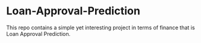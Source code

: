 # Loan-Approval-Prediction
This repo contains a simple yet interesting project in terms of finance that is Loan Approval Prediction.
